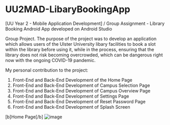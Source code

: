 # UU2MAD-LibaryBookingApp
[UU Year 2 - Mobile Application Development] / Group Assignment - Library Booking Android App developed on Android Studio

Group Project. The purpose of the project was to develop an application which allows users of the Ulster University libary facilities to book a slot within the library before using it, while in the process, ensuring that the library does not risk becoming overcrowded, which can be dangerous right now with the ongoing COVID-19 pandemic.

My personal contribution to the project:
1. Front-End and Back-End Development of the Home Page
2. Front-End and Back-End Development of Campus Selection Page
3. Front-End and Back-End Development of Campus Overview Page
4. Front-End and Back-End Development of Settings Page
5. Front-End and Back-End Development of Reset Password Page
6. Front-End and Back-End Development of Splash Screen

[b]Home Page[/b]
![image](https://user-images.githubusercontent.com/91070226/152442646-d0bbb6cf-4d02-48b4-8dcd-6b41fee2ae58.png)
